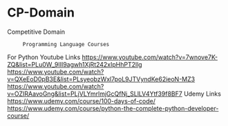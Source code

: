 # CP-Domain
Competitive Domain

         Programming Language Courses

For Python
Youtube Links 
https://www.youtube.com/watch?v=7wnove7K-ZQ&list=PLu0W_9lII9agwh1XjRt242xIpHhPT2llg
https://www.youtube.com/watch?v=QXeEoD0pB3E&list=PLsyeobzWxl7poL9JTVyndKe62ieoN-MZ3
https://www.youtube.com/watch?v=OZIRAavoGng&list=PLjVLYmrlmjGcQfNj_SLlLV4Ytf39f8BF7
Udemy Links
https://www.udemy.com/course/100-days-of-code/
https://www.udemy.com/course/python-the-complete-python-developer-course/

